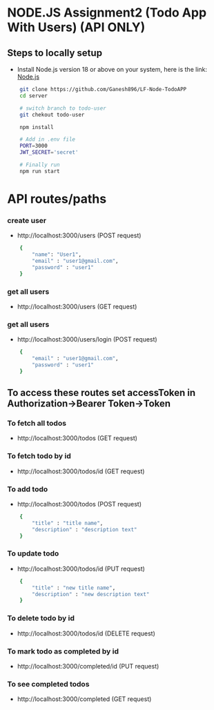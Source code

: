 # NODE.JS Assignment2 (Todo App With Users) (API ONLY)

## Steps to locally setup

-   Install Node.js version 18 or above on your system, here is the link: [Node.js](https://nodejs.org/en)

```sh
    git clone https://github.com/Ganesh896/LF-Node-TodoAPP
    cd server

    # switch branch to todo-user
    git chekout todo-user

    npm install

    # Add in .env file
    PORT=3000
    JWT_SECRET='secret'

    # Finally run
    npm run start
```

# API routes/paths

### create user
-   http://localhost:3000/users (POST request)

```sh
    {
        "name": "User1",
        "email" : "user1@gmail.com",
        "password" : "user1"
    }
```

### get all users
-   http://localhost:3000/users (GET request)

### get all users
-   http://localhost:3000/users/login (POST request)

```sh
    {
        "email" : "user1@gmail.com",
        "password" : "user1"
    }
```

## To access these routes set accessToken in Authorization->Bearer Token->Token

### To fetch all todos
-   http://localhost:3000/todos (GET request)

### To fetch todo by id
-   http://localhost:3000/todos/id (GET request)

### To add todo
-   http://localhost:3000/todos (POST request)

```sh
    {
        "title" : "title name",
        "description" : "description text"
    }
```

### To update todo
-   http://localhost:3000/todos/id (PUT request)

```sh
    {
        "title" : "new title name",
        "description" : "new description text"
    }
```

### To delete todo by id
-   http://localhost:3000/todos/id (DELETE request)

### To mark todo as completed by id
-   http://localhost:3000/completed/id (PUT request)

### To see completed todos
-   http://localhost:3000/completed (GET request)
